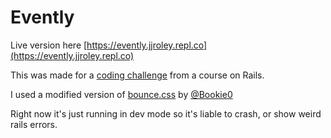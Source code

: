 # Evently

Live version here [https://evently.jjroley.repl.co](https://evently.jjroley.repl.co)

This was made for a [coding challenge](https://www.theodinproject.com/lessons/ruby-on-rails-private-events) from a course on Rails.

I used a modified version of [bounce.css](https://replit.com/@Bookie0/bouncecss?v=1) by [@Bookie0](https://replit.com/@Bookie0)

Right now it's just running in dev mode so it's liable to crash, or show weird rails errors.
